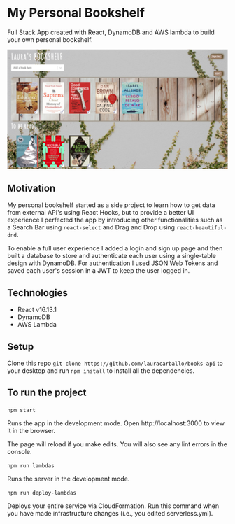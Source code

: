 # My Personal Bookshelf

Full Stack App created with React, DynamoDB and AWS lambda to build your own personal bookshelf.

![Bookshelf](./public/img/bookshelf-readme.png)

## Motivation

My personal bookshelf started as a side project to learn how to get data from external API's using React Hooks, but to provide a better UI experience I perfected the app by introducing other functionalities such as a Search Bar using `react-select` and Drag and Drop using `react-beautiful-dnd`.

To enable a full user experience I added a login and sign up page and then built a database to store and authenticate each user using a single-table design with DynamoDB. For authentication I used JSON Web Tokens and saved each user's session in a JWT to keep the user logged in.

## Technologies

- React v16.13.1
- DynamoDB
- AWS Lambda

## Setup

Clone this repo `git clone https://github.com/lauracarballo/books-api` to your desktop and run `npm install` to install all the dependencies.

## To run the project

`npm start`

Runs the app in the development mode.
Open http://localhost:3000 to view it in the browser.

The page will reload if you make edits.
You will also see any lint errors in the console.

`npm run lambdas`

Runs the server in the development mode.

`npm run deploy-lambdas`

Deploys your entire service via CloudFormation. Run this command when you have made infrastructure changes (i.e., you edited serverless.yml).
